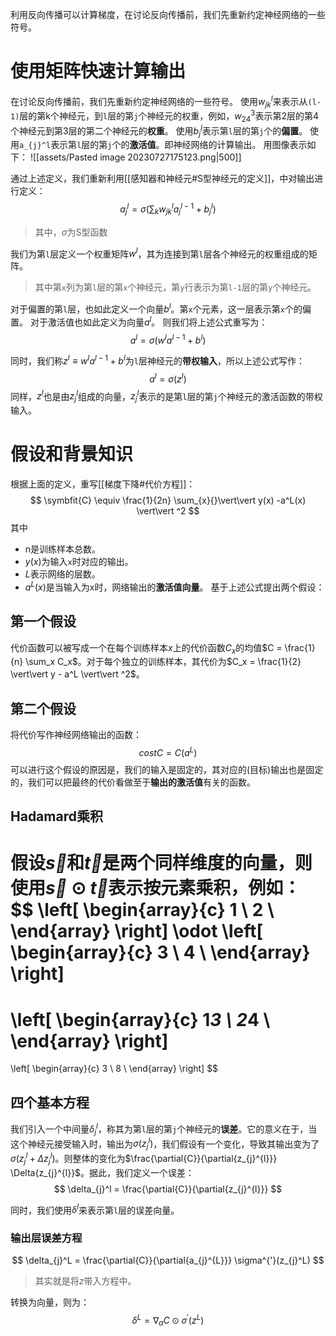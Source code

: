 利用反向传播可以计算梯度，在讨论反向传播前，我们先重新约定神经网络的一些符号。
# 使用矩阵快速计算输出

在讨论反向传播前，我们先重新约定神经网络的一些符号。
使用$w_{jk}^l$来表示从`(l-1)`层的第k个神经元，到`l`层的第`j`个神经元的权重，例如，$w_{24}^3$表示第2层的第4个神经元到第3层的第二个神经元的**权重**。
使用$b_{j}^l$表示第`l`层的第`j`个的**偏置**。
使用`a_{j}^l`表示第`l`层的第`j`个的**激活值**。即神经网络的计算输出。
用图像表示如下：
![[assets/Pasted image 20230727175123.png|500]]

通过上述定义，我们重新利用[[感知器和神经元#S型神经元的定义]]，中对输出进行定义：
$$
a_{j}^l = \sigma(\sum_{k} w_{jk}^l a_{j}^{l-1} + b_{j}^l)
$$
> 其中，$\sigma$为S型函数

我们为第`l`层定义一个权重矩阵$w^l$，其为连接到第`l`层各个神经元的权重组成的矩阵。
> 其中第`x`列为第`l`层的第`x`个神经元，第`y`行表示为第`l-1`层的第`y`个神经元。

对于偏置的第`l`层，也如此定义一个向量$b^l$。第`x`个元素，这一层表示第`x`个的偏置。
对于激活值也如此定义为向量$a^l$。
则我们将上述公式重写为：
$$
a^l = \sigma (w^l a^{l-1} + b^l)
$$

同时，我们称$z^l \equiv w^l a^{l-1} + b^l$为`l`层神经元的**带权输入**，所以上述公式写作：
$$
a^l = \sigma (z^l)
$$
同样，$z^l$也是由$z_{j}^{l}$组成的向量，$z_{j}^{l}$表示的是第`l`层的第`j`个神经元的激活函数的带权输入。

# 假设和背景知识
根据上面的定义，重写[[梯度下降#代价方程]]：
$$
\symbfit{C}
\equiv 
\frac{1}{2n} \sum_{x}{}\vert\vert y(x) -a^L(x) \vert\vert ^2
$$
其中
- n是训练样本总数。
- $y(x)$为输入`x`时对应的输出。
- $L$表示网络的层数。
- $a^L(x)$是当输入为x时，网络输出的**激活值向量**。
基于上述公式提出两个假设：
## 第一个假设
代价函数可以被写成一个在每个训练样本$x$上的代价函数$C_x$的均值$C = \frac{1}{n} \sum_x C_x$。对于每个独立的训练样本，其代价为$C_x = \frac{1}{2} \vert\vert y - a^L \vert\vert ^2$。

## 第二个假设
将代价写作神经网络输出的函数：
$$
cost C = C(a^L)
$$
可以进行这个假设的原因是，我们的输入是固定的，其对应的(目标)输出也是固定的，我们可以把最终的代价看做至于**输出的激活值**有关的函数。

## Hadamard乘积
假设$\vec{s}$和$\vec{t}$是两个同样维度的向量，则使用$\vec{s} \odot \vec{t}$表示按元素乘积，例如：
$$
\left[
	\begin{array}{c}
	1 \\
	2 \\
	\end{array}
\right]
\odot
\left[
	\begin{array}{c}
	3 \\
	4 \\
	\end{array}
\right]
=
\left[
	\begin{array}{c}
	1*3 \\
	2*4 \\
	\end{array}
\right]
=
\left[
	\begin{array}{c}
	3 \\
	8 \\
	\end{array}
\right]
$$
## 四个基本方程
我们引入一个中间量$\delta_{j}^{l}$，称其为第`l`层的第`j`个神经元的**误差**。它的意义在于，当这个神经元接受输入时，输出为$\sigma(z_{j}^{l})$，我们假设有一个变化，导致其输出变为了$\sigma(z_{j}^{l} + \Delta{z_{j}^{l}})$。则整体的变化为$\frac{\partial{C}}{\partial{z_{j}^{l}}} \Delta{z_{j}^{l}}$。据此，我们定义一个误差：
$$
\delta_{j}^l =  \frac{\partial{C}}{\partial{z_{j}^{l}}}
$$

同时，我们使用$\delta^l$来表示第`l`层的误差向量。
### 输出层误差方程
$$
\delta_{j}^L = 
\frac{\partial{C}}{\partial{a_{j}^{L}}} \sigma^{'}(z_{j}^L)
$$
> 其实就是将$z$带入方程中。

转换为向量，则为：
$$
\delta^L = \nabla_a C \odot \sigma^{'} (z^L)
$$
